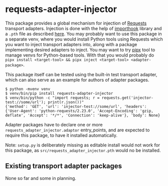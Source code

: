 # requests-adapter-injector

This package provides a global mechanism for injection of [Requests](https://requests.readthedocs.io/en/master/)
transport adapters. Injection is done with the help of [importhook](https://pypi.org/project/importhook/)
library and a `.pth` file as described
[here](https://stackoverflow.com/questions/40484942/how-to-execute-python-code-on-interpreter-startup-in-virtualenv/57718902#57718902).
You may probably want to use this package in a separate venv, where you would install
Python tools using Requests which you want to inject transport adapters into, along with
a package implementing desired adapters to inject. You may want to try [pipx](https://pypi.org/project/pipx/) tool
to manage venvs for Python-based tools.
With that you would probably do `pipx install <target-tool> && pipx inject <target-tool> <adapter-package>`.

This package itself can be tested using the built-in test transport adapter, which can also serve as an example
for authors of adapter packages.

```
$ python -mvenv venv
$ venv/bin/pip install requests-adapter-injector
$ venv/bin/python -c "import requests; r = requests.get('injector-test://some/url'); print(r.json())"
{'method': 'GET', 'url': 'injector-test://some/url', 'headers': {'User-Agent': 'python-requests/2.23.0', 'Accept-Encoding': 'gzip, deflate', 'Accept': '*/*', 'Connection': 'keep-alive'}, 'body': None}
```

Adapter packages have to declare one or more `requests_adapter_injector.adaptor` entry_points, and are expected
to require this package, to have it installed automatically.

Note: `setup.py` is deliberately missing as editable install would not work
for this package, as `src/requests_adapter_injector.pth` would no be installed.

## Existing transport adapter packages

None so far and some in planning.

